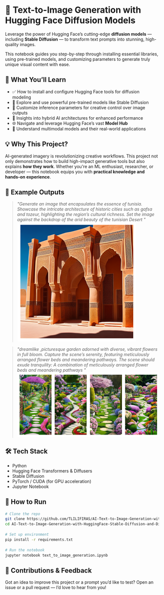 
# 🧠 Text-to-Image Generation with Hugging Face Diffusion Models  
Leverage the power of Hugging Face’s cutting-edge **diffusion models** — including **Stable Diffusion** — to transform text prompts into stunning, high-quality images.  

This notebook guides you step-by-step through installing essential libraries, using pre-trained models, and customizing parameters to generate truly unique visual content with ease.

## 🚀 What You’ll Learn

- ✅ How to install and configure Hugging Face tools for diffusion modeling  
- 🧩 Explore and use powerful pre-trained models like Stable Diffusion  
- 🎨 Customize inference parameters for creative control over image outputs  
- 🔄 Insights into hybrid AI architectures for enhanced performance  
- 🌐 Navigate and leverage Hugging Face’s vast **Model Hub**  
- 🔀 Understand multimodal models and their real-world applications  

## 💡 Why This Project?

AI-generated imagery is revolutionizing creative workflows. This project not only demonstrates how to build high-impact generative tools but also explains **how they work**. Whether you're an ML enthusiast, researcher, or developer — this notebook equips you with **practical knowledge and hands-on experience**.

## 📸 Example Outputs

> *"Generate an image that encapsulates the essence of tunisia. Showcase the intricate architecture of historic cities such as gafsa and tozeur, highlighting the region’s cultural richness. Set the image against the backdrop of the arid beauty of the tunisian Desert
 "*  
![Example 1](download.png)

> *"dreamlike ,picturesque garden adorned with diverse, vibrant flowers in full bloom. Capture the scene’s serenity, featuring meticulously arranged flower beds and meandering pathways. The scene should exude tranquility: A combination of meticulously arranged flower beds and meandering pathways "*  
![Example 2](download2.png)

## 🛠 Tech Stack

- Python  
- Hugging Face Transformers & Diffusers  
- Stable Diffusion  
- PyTorch / CUDA (for GPU acceleration)  
- Jupyter Notebook  

## 📂 How to Run

```bash
# Clone the repo
git clone https://github.com/TLILIFIRAS/AI-Text-to-Image-Generation-with-HuggingFace-Stable-Diffusion-and-Difffusers-models.git  
cd AI-Text-to-Image-Generation-with-HuggingFace-Stable-Diffusion-and-Difffusers-models

# Set up environment
pip install -r requirements.txt

# Run the notebook
jupyter notebook text_to_image_generation.ipynb
```

## 🤝 Contributions & Feedback

Got an idea to improve this project or a prompt you’d like to test? Open an issue or a pull request — I’d love to hear from you!
